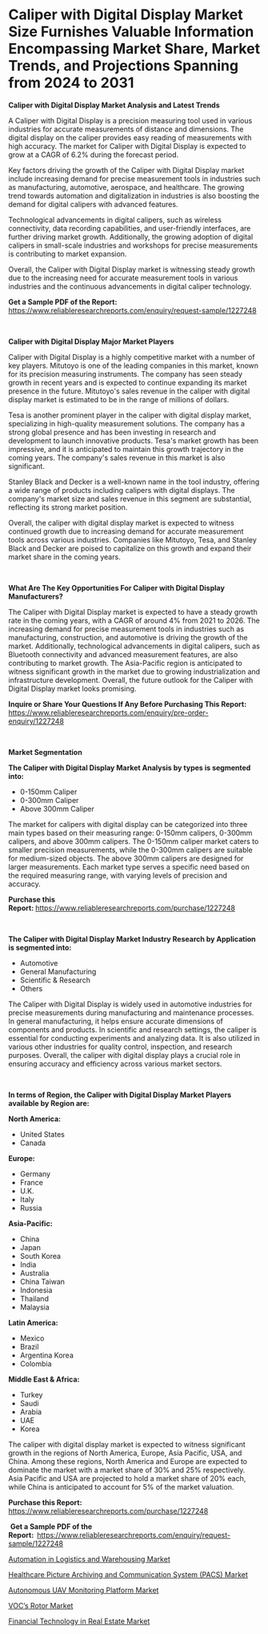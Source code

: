<p><h1>Caliper with Digital Display Market Size Furnishes Valuable Information Encompassing Market Share, Market Trends, and Projections Spanning from 2024 to 2031</h1></p><p><strong>Caliper with Digital Display Market Analysis and Latest Trends</strong></p>
<p><p>A Caliper with Digital Display is a precision measuring tool used in various industries for accurate measurements of distance and dimensions. The digital display on the caliper provides easy reading of measurements with high accuracy. The market for Caliper with Digital Display is expected to grow at a CAGR of 6.2% during the forecast period.</p><p>Key factors driving the growth of the Caliper with Digital Display market include increasing demand for precise measurement tools in industries such as manufacturing, automotive, aerospace, and healthcare. The growing trend towards automation and digitalization in industries is also boosting the demand for digital calipers with advanced features.</p><p>Technological advancements in digital calipers, such as wireless connectivity, data recording capabilities, and user-friendly interfaces, are further driving market growth. Additionally, the growing adoption of digital calipers in small-scale industries and workshops for precise measurements is contributing to market expansion.</p><p>Overall, the Caliper with Digital Display market is witnessing steady growth due to the increasing need for accurate measurement tools in various industries and the continuous advancements in digital caliper technology.</p></p>
<p><strong>Get a Sample PDF of the Report:&nbsp;</strong> <a href="https://www.reliableresearchreports.com/enquiry/request-sample/1227248">https://www.reliableresearchreports.com/enquiry/request-sample/1227248</a></p>
<p>&nbsp;</p>
<p><strong>Caliper with Digital Display Major Market Players</strong></p>
<p><p>Caliper with Digital Display is a highly competitive market with a number of key players. Mitutoyo is one of the leading companies in this market, known for its precision measuring instruments. The company has seen steady growth in recent years and is expected to continue expanding its market presence in the future. Mitutoyo's sales revenue in the caliper with digital display market is estimated to be in the range of millions of dollars.</p><p>Tesa is another prominent player in the caliper with digital display market, specializing in high-quality measurement solutions. The company has a strong global presence and has been investing in research and development to launch innovative products. Tesa's market growth has been impressive, and it is anticipated to maintain this growth trajectory in the coming years. The company's sales revenue in this market is also significant.</p><p>Stanley Black and Decker is a well-known name in the tool industry, offering a wide range of products including calipers with digital displays. The company's market size and sales revenue in this segment are substantial, reflecting its strong market position.</p><p>Overall, the caliper with digital display market is expected to witness continued growth due to increasing demand for accurate measurement tools across various industries. Companies like Mitutoyo, Tesa, and Stanley Black and Decker are poised to capitalize on this growth and expand their market share in the coming years.</p></p>
<p>&nbsp;</p>
<p><strong>What Are The Key Opportunities For Caliper with Digital Display Manufacturers?</strong></p>
<p><p>The Caliper with Digital Display market is expected to have a steady growth rate in the coming years, with a CAGR of around 4% from 2021 to 2026. The increasing demand for precise measurement tools in industries such as manufacturing, construction, and automotive is driving the growth of the market. Additionally, technological advancements in digital calipers, such as Bluetooth connectivity and advanced measurement features, are also contributing to market growth. The Asia-Pacific region is anticipated to witness significant growth in the market due to growing industrialization and infrastructure development. Overall, the future outlook for the Caliper with Digital Display market looks promising.</p></p>
<p><strong>Inquire or Share Your Questions If Any Before Purchasing This Report:</strong> <a href="https://www.reliableresearchreports.com/enquiry/pre-order-enquiry/1227248">https://www.reliableresearchreports.com/enquiry/pre-order-enquiry/1227248</a></p>
<p>&nbsp;</p>
<p><strong>Market Segmentation</strong></p>
<p><strong>The Caliper with Digital Display Market Analysis by types is segmented into:</strong></p>
<p><ul><li>0-150mm Caliper</li><li>0-300mm Caliper</li><li>Above 300mm Caliper</li></ul></p>
<p><p>The market for calipers with digital display can be categorized into three main types based on their measuring range: 0-150mm calipers, 0-300mm calipers, and above 300mm calipers. The 0-150mm caliper market caters to smaller precision measurements, while the 0-300mm calipers are suitable for medium-sized objects. The above 300mm calipers are designed for larger measurements. Each market type serves a specific need based on the required measuring range, with varying levels of precision and accuracy.</p></p>
<p><strong>Purchase this Report:&nbsp;</strong><a href="https://www.reliableresearchreports.com/purchase/1227248">https://www.reliableresearchreports.com/purchase/1227248</a></p>
<p>&nbsp;</p>
<p><strong>The Caliper with Digital Display Market Industry Research by Application is segmented into:</strong></p>
<p><ul><li>Automotive</li><li>General Manufacturing</li><li>Scientific & Research</li><li>Others</li></ul></p>
<p><p>The Caliper with Digital Display is widely used in automotive industries for precise measurements during manufacturing and maintenance processes. In general manufacturing, it helps ensure accurate dimensions of components and products. In scientific and research settings, the caliper is essential for conducting experiments and analyzing data. It is also utilized in various other industries for quality control, inspection, and research purposes. Overall, the caliper with digital display plays a crucial role in ensuring accuracy and efficiency across various market sectors.</p></p>
<p>&nbsp;</p>
<p><strong>In terms of Region, the Caliper with Digital Display Market Players available by Region are:</strong></p>
<p>
    <p> <strong> North America: </strong>
        <ul>
            <li>United States</li>
            <li>Canada</li>
        </ul>
        </p> 
    <p> <strong> Europe: </strong>
        <ul>
            <li>Germany</li>
            <li>France</li>
            <li>U.K.</li>
            <li>Italy</li>
            <li>Russia</li>
        </ul>
        </p> 
    <p> <strong> Asia-Pacific: </strong>
        <ul>
            <li>China</li>
            <li>Japan</li>
            <li>South Korea</li>
            <li>India</li>
            <li>Australia</li>
            <li>China Taiwan</li>
            <li>Indonesia</li>
            <li>Thailand</li>
            <li>Malaysia</li>
        </ul>
        </p> 
    <p> <strong> Latin America: </strong>
        <ul>
            <li>Mexico</li>
            <li>Brazil</li>
            <li>Argentina Korea</li>
            <li>Colombia</li>
        </ul>
        </p> 
    <p> <strong> Middle East & Africa: </strong>
        <ul>
            <li>Turkey</li>
            <li>Saudi</li>
            <li>Arabia</li>
            <li>UAE</li>
            <li>Korea</li>
        </ul>
    </p>
    </p>
<p><p>The caliper with digital display market is expected to witness significant growth in the regions of North America, Europe, Asia Pacific, USA, and China. Among these regions, North America and Europe are expected to dominate the market with a market share of 30% and 25% respectively. Asia Pacific and USA are projected to hold a market share of 20% each, while China is anticipated to account for 5% of the market valuation.</p></p>
<p><strong>Purchase this Report: </strong><a href="https://www.reliableresearchreports.com/purchase/1227248">https://www.reliableresearchreports.com/purchase/1227248</a></p>
<p>&nbsp;<strong>Get a Sample PDF of the Report:&nbsp;&nbsp;</strong><a href="https://www.reliableresearchreports.com/enquiry/request-sample/1227248">https://www.reliableresearchreports.com/enquiry/request-sample/1227248</a></p>
<p><strong></strong></p>
<p><p><a href="https://medium.com/@anilaxhafa2022/automation-in-logistics-and-warehousing-nbsp-market-focuses-on-market-share-size-and-projected-ffffeed03dc5">Automation in Logistics and Warehousing Market</a></p><p><a href="https://medium.com/@serenaframi/healthcare-picture-archiving-and-communication-system-pacs-market-the-key-to-successful-business-ae10a4117039">Healthcare Picture Archiving and Communication System (PACS) Market</a></p><p><a href="https://medium.com/@serenaframi/autonomous-uav-monitoring-platform-market-trends-and-market-analysis-forecasted-for-period-62af6e97b224">Autonomous UAV Monitoring Platform Market</a></p><p><a href="https://github.com/Sherrillcrooksxa8i18ucf2m/Market-Research-Report-List-1/blob/main/vocs-rotor-market.md">VOC’s Rotor Market</a></p><p><a href="https://medium.com/@anilaxhafa2022/financial-technology-in-real-estate-market-size-cagr-trends-2024-2030-f8da91f910c3">Financial Technology in Real Estate Market</a></p></p>